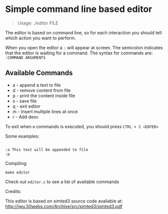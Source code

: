 # Simple command line based editor

> Usage:
> ./editor FILE

The editor is based on command line, so for each interaction you should tell
which action you want to perform.

When you open the editor a `:` will appear at screen. The semicolon indicates that
the editor is waiting for a command. The syntax for commands are: `:COMMAND ARGUMENTS`


## Available Commands

* a - append a text to file
* d - remove content from file
* p - print the content inside file
* s - save file
* q - exit editor
* m - Insert multiple lines at once
* r - Add desc

To exit when `m` commands is executed, you should press `CTRL + 2 <ENTER>`

Some examples:

```

:a This text will be appended to file
:p

```

Compiling:

```
make editor
```

Check out `editor.c` to see a list of available commands

Credits:

This editor is based on simted3
source code avaliable at: http://jwu.50webs.com/Archive/src/simted3/simted3.pdf
